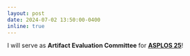 ```yaml
---
layout: post
date: 2024-07-02 13:50:00-0400
inline: true
---
```


I will serve as <strong>Artifact Evaluation Committee</strong> for <strong><a href="https://www.asplos-conference.org/asplos2025/">ASPLOS 25</a></strong>!